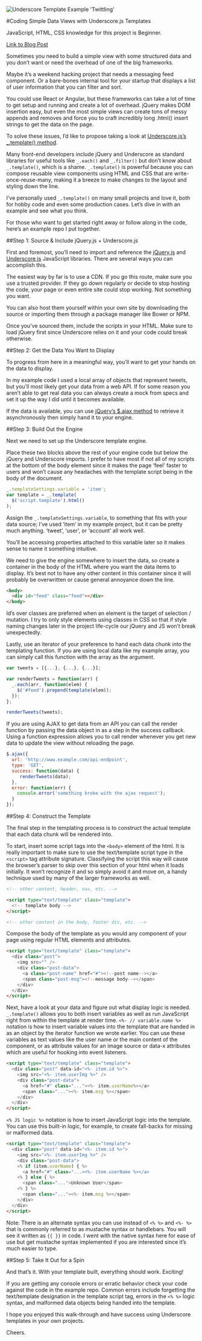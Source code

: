 ![Underscore Template Example 'Twittling'](http://i.imgur.com/NQQ2M2b.png)

#Coding Simple Data Views with Underscore.js Templates

JavaScript, HTML, CSS knowledge for this project is Beginner.

[Link to Blog Post](https://medium.com/p/c6fa41fba099)

Sometimes you need to build a simple view with some structured data and you don’t want or need the overhead of one of the big frameworks.

Maybe it’s a weekend hacking project that needs a messaging feed component. Or a bare-bones internal tool for your startup that displays a list of user information that you can filter and sort.

You could use React or Angular, but these frameworks can take a lot of time to get setup and running and create a lot of overhead. jQuery makes DOM insertion easy, but even the most simple views can create tons of messy appends and removes and force you to craft incredibly long .html() insert strings to get the data on the page.

To solve these issues, I’d like to propose taking a look at [Underscore.js’s  _.template() method](http://underscorejs.org/#template).

Many front-end developers include jQuery and Underscore as standard libraries for useful tools like `_.each()` and `_.filter()` but don’t know about `_.template()`, which is a shame.
`_.template()` is powerful because you can compose reusable view components using HTML and CSS that are write-once-reuse-many, making it a breeze to make changes to the layout and styling down the line.

I’ve personally used `_.template()` on many small projects and love it, both for hobby code and even some production cases. Let’s dive in with an example and see what you think.

For those who want to get started right away or follow along in the code, here’s an example repo I put together. 

##Step 1: Source & Include jQuery.js + Underscore.js

First and foremost, you’ll need to import and reference the [jQuery.js](http://jquery.com/download/) and [Underscore.js](http://underscorejs.org/) JavaScript libraries. There are several ways you can accomplish this.

The easiest way by far is to use a CDN. If you go this route, make sure you use a trusted provider. If they go down regularly or decide to stop hosting the code, your page or even entire site could stop working. Not something you want.

You can also host them yourself within your own site by downloading the source or importing them through a package manager like Bower or NPM.

Once you’ve sourced them, include the scripts in your HTML. Make sure to load jQuery first since Underscore relies on it and your code could break otherwise.

##Step 2: Get the Data You Want to Display

To progress from here in a meaningful way, you’ll want to get your hands on the data to display.

In my example code I used a local array of objects that represent tweets, but you’ll most likely get your data from a web API. If for some reason you aren’t able to get real data you can always create a mock from specs and set it up the way I did until it becomes available.

If the data is available, you can use [jQuery’s $.ajax method](http://api.jquery.com/jquery.ajax/) to retrieve it asynchronously then simply hand it to your engine.

##Step 3: Build Out the Engine

Next we need to set up the Underscore template engine. 

Place these two blocks above the rest of your engine code but below the jQuery and Underscore imports. I prefer to have most if not all of my scripts at the bottom of the body element since it makes the page ‘feel’ faster to users and won’t cause any headaches with the template script being in the body of the document.

```javascript
_.templateSettings.variable = 'item'; 
var template = _.template(
  $('script.template').html()
);
```

Assign the `_.templateSettings.variable`, to something that fits with your data source; I’ve used ‘item’ in my example project, but it can be pretty much anything. ‘tweet’, ‘user’, or ‘account’ all work well. 

You’ll be accessing properties attached to this variable later so it makes sense to name it something intuitive.

We need to give the engine somewhere to insert the data, so create a container in the body of the HTML where you want the data items to display. It’s best not to have any other content in this container since it will probably be overwritten or cause general annoyance down the line.

```html
<body>
  <div id="feed" class="feed"></div>
</body>
```

Id’s over classes are preferred when an element is the target of selection / mutation. I try to only style elements using classes in CSS so that if style naming changes later in the project life-cycle our jQuery and JS won’t break unexpectedly.

Lastly, use an iterator of your preference to hand each data chunk into the templating function. If you are using local data like my example array, you can simply call this function with the array as the argument.

```javascript
var tweets = [{...}, {...}, {...}];

var renderTweets = function(arr) {
  _.each(arr, function(elem) {
    $('#feed').prepend(template(elem));
  });
};

renderTweets(tweets);
```

If you are using AJAX to get data from an API you can call the render function by passing the data object in as a step in the success callback. Using a function expression allows you to call render whenever you get new data to update the view without reloading the page.

```javascript
$.ajax({
  url: 'http://www.example.com/api-endpoint',
  type: 'GET',
  success: function(data) {
     renderTweets(data);
  },
  error: function(err) {
    console.error('something broke with the ajax request');
  }
});
```

##Step 4: Construct the Template

The final step in the templating process is to construct the actual template that each data chunk will be rendered into.

To start, insert some script tags into the `<body>` element of the html. It is really important to make sure to use the text/template script type in the `<script>` tag attribute signature. Classifying the script this way will cause the browser’s parser to skip over this section of your html when it loads initially. It won’t recognize it and so simply avoid it and move on, a handy technique used by many of the larger frameworks as well.

```html
<!-- other content, header, nav, etc. -->

<script type="text/template" class="template">
  <!-- template body -->
</script>

<!-- other content in the body, footer div, etc. -->
```

Compose the body of the template as you would any component of your page using regular HTML elements and attributes.

```html
<script type="text/template" class="template">
  <div class="post">
    <img src="" />
    <div class="post-data">
      <a class="post-name" href="#"><!--post name--></a>
      <span class="post-msg"><!--message body--></span>
    </div>
  </div>
</script>
```

Next, have a look at your data and figure out what display logic is needed. `_.template()` allows you to both insert variables as well as run JavaScript right from within the template at render time.
`<%- // variable.name %>` notation is how to insert variable values into the template that are handed in as an object by the iterator function we wrote earlier. You can use these variables as text values like the user name or the main content of the component, or as attribute values for an image source or data-x attributes which are useful for hooking into event listeners. 

```html
<script type="text/template" class="template">
  <div class="post" data-id="<%- item.id %>">
    <img src="<%- item.userImg %>" />
    <div class="post-data">
      <a href="#" class="..."><%- item.userName%></a>
      <span class="..."><%- item.msg %></span>
    </div>
  </div>
</script>
```

`<% JS logic %>` notation is how to insert JavaScript logic into the template. You can use this built-in logic, for example, to create fall-backs for missing or malformed data.

```html
<script type="text/template" class="template">
  <div class="post" data-id="<%- item.id %>">
    <img src="<%- item.userImg %>" />
    <div class="post-data">
    <% if (item.userName) { %>
      <a href="#" class="...><%- item.userName %></a>
    <% } else { %>
      <span class="...">Unknown User</span>
    <% } %>
      <span class="..."><%- item.msg %></span>
    </div>
  </div>
</script>
```

Note: There is an alternate syntax you can use instead of `<% %>` and `<%- %>` that is commonly referred to as mustache syntax or handlebars. You will see it written as `{{ }}` in code. I went with the native syntax here for ease of use but get mustache syntax implemented if you are interested since it’s much easier to type.

##Step 5: Take It Out for a Spin

And that’s it. With your template built, everything should work. Exciting!

If you are getting any console errors or erratic behavior check your code against the code in the example repo. Common errors include forgetting the text/template designation in the template script tag, errors in the `<% %>` logic syntax, and malformed data objects being handed into the template.

I hope you enjoyed this walk-through and have success using Underscore templates in your own projects.

Cheers.